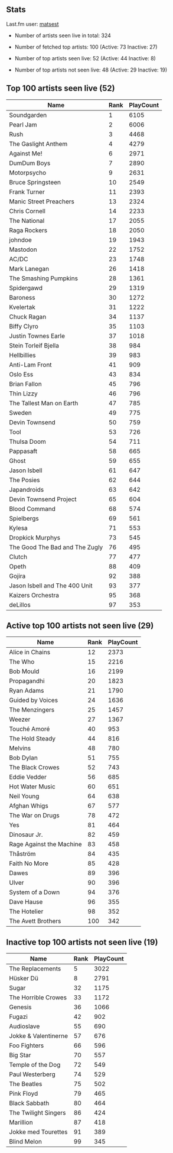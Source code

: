 ## Stats 


Last.fm user: [matsest](https://www.last.fm/user/matsest)

- Number of artists seen live in total: 324

- Number of fetched top artists: 100 (Active: 73 Inactive: 27)

- Number of top artists seen live: 52 (Active: 44 Inactive: 8)

- Number of top artists not seen live: 48 (Active: 29 Inactive: 19)

## Top 100 artists seen live (52)

Name                           | Rank | PlayCount
------------------------------ | ---- | ---------
Soundgarden                    | 1    | 6105     
Pearl Jam                      | 2    | 6006     
Rush                           | 3    | 4468     
The Gaslight Anthem            | 4    | 4279     
Against Me!                    | 6    | 2971     
DumDum Boys                    | 7    | 2890     
Motorpsycho                    | 9    | 2631     
Bruce Springsteen              | 10   | 2549     
Frank Turner                   | 11   | 2393     
Manic Street Preachers         | 13   | 2324     
Chris Cornell                  | 14   | 2233     
The National                   | 17   | 2055     
Raga Rockers                   | 18   | 2050     
johndoe                        | 19   | 1943     
Mastodon                       | 22   | 1752     
AC/DC                          | 23   | 1748     
Mark Lanegan                   | 26   | 1418     
The Smashing Pumpkins          | 28   | 1361     
Spidergawd                     | 29   | 1319     
Baroness                       | 30   | 1272     
Kvelertak                      | 31   | 1222     
Chuck Ragan                    | 34   | 1137     
Biffy Clyro                    | 35   | 1103     
Justin Townes Earle            | 37   | 1018     
Stein Torleif Bjella           | 38   | 984      
Hellbillies                    | 39   | 983      
Anti-Lam Front                 | 41   | 909      
Oslo Ess                       | 43   | 834      
Brian Fallon                   | 45   | 796      
Thin Lizzy                     | 46   | 796      
The Tallest Man on Earth       | 47   | 785      
Sweden                         | 49   | 775      
Devin Townsend                 | 50   | 759      
Tool                           | 53   | 726      
Thulsa Doom                    | 54   | 711      
Pappasaft                      | 58   | 665      
Ghost                          | 59   | 655      
Jason Isbell                   | 61   | 647      
The Posies                     | 62   | 644      
Japandroids                    | 63   | 642      
Devin Townsend Project         | 65   | 604      
Blood Command                  | 68   | 574      
Spielbergs                     | 69   | 561      
Kylesa                         | 71   | 553      
Dropkick Murphys               | 73   | 545      
The Good The Bad and The Zugly | 76   | 495      
Clutch                         | 77   | 477      
Opeth                          | 88   | 409      
Gojira                         | 92   | 388      
Jason Isbell and The 400 Unit  | 93   | 377      
Kaizers Orchestra              | 95   | 368      
deLillos                       | 97   | 353      

## Active top 100 artists not seen live (29)

Name                     | Rank | PlayCount
------------------------ | ---- | ---------
Alice in Chains          | 12   | 2373     
The Who                  | 15   | 2216     
Bob Mould                | 16   | 2199     
Propagandhi              | 20   | 1823     
Ryan Adams               | 21   | 1790     
Guided by Voices         | 24   | 1636     
The Menzingers           | 25   | 1457     
Weezer                   | 27   | 1367     
Touché Amoré             | 40   | 953      
The Hold Steady          | 44   | 816      
Melvins                  | 48   | 780      
Bob Dylan                | 51   | 755      
The Black Crowes         | 52   | 743      
Eddie Vedder             | 56   | 685      
Hot Water Music          | 60   | 651      
Neil Young               | 64   | 638      
Afghan Whigs             | 67   | 577      
The War on Drugs         | 78   | 472      
Yes                      | 81   | 464      
Dinosaur Jr.             | 82   | 459      
Rage Against the Machine | 83   | 458      
Thåström                 | 84   | 435      
Faith No More            | 85   | 428      
Dawes                    | 89   | 396      
Ulver                    | 90   | 396      
System of a Down         | 94   | 376      
Dave Hause               | 96   | 355      
The Hotelier             | 98   | 352      
The Avett Brothers       | 100  | 342      

## Inactive top 100 artists not seen live (19)

Name                 | Rank | PlayCount
-------------------- | ---- | ---------
The Replacements     | 5    | 3022     
Hüsker Dü            | 8    | 2791     
Sugar                | 32   | 1175     
The Horrible Crowes  | 33   | 1172     
Genesis              | 36   | 1066     
Fugazi               | 42   | 902      
Audioslave           | 55   | 690      
Jokke & Valentinerne | 57   | 676      
Foo Fighters         | 66   | 596      
Big Star             | 70   | 557      
Temple of the Dog    | 72   | 549      
Paul Westerberg      | 74   | 529      
The Beatles          | 75   | 502      
Pink Floyd           | 79   | 465      
Black Sabbath        | 80   | 464      
The Twilight Singers | 86   | 424      
Marillion            | 87   | 418      
Jokke med Tourettes  | 91   | 389      
Blind Melon          | 99   | 345      
